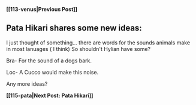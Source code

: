 **[[113-venus|Previous Post]]**
## Pata Hikari shares some new ideas:

I just thought of something... there are words for the sounds animals make in most lanuages ( I think) So shouldn't Hylian have some?

Bra- For the sound of a dogs bark.

Loc- A Cucco would make this noise.

Any more ideas?

**[[115-pata|Next Post: Pata Hikari]]**
